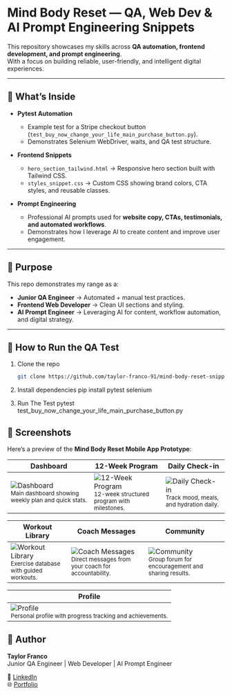 # Mind Body Reset — QA, Web Dev & AI Prompt Engineering Snippets  

This repository showcases my skills across **QA automation, frontend development, and prompt engineering**.  
With a focus on building reliable, user-friendly, and intelligent digital experiences. 

---

## 🔑 What’s Inside
- **Pytest Automation**  
  - Example test for a Stripe checkout button (`test_buy_now_change_your_life_main_purchase_button.py`).  
  - Demonstrates Selenium WebDriver, waits, and QA test structure.  

- **Frontend Snippets**  
  - `hero_section_tailwind.html` → Responsive hero section built with Tailwind CSS.  
  - `styles_snippet.css` → Custom CSS showing brand colors, CTA styles, and reusable classes.  

- **Prompt Engineering**  
  - Professional AI prompts used for **website copy, CTAs, testimonials, and automated workflows**.  
  - Demonstrates how I leverage AI to create content and improve user engagement.  

---

## 🎯 Purpose
This repo demonstrates my range as a:
- **Junior QA Engineer** → Automated + manual test practices.  
- **Frontend Web Developer** → Clean UI sections and styling.  
- **AI Prompt Engineer** → Leveraging AI for content, workflow automation, and digital strategy.  

---

## 🚀 How to Run the QA Test
1. Clone the repo  
   ```bash
   git clone https://github.com/taylor-franco-91/mind-body-reset-snippets.git

2. Install dependencies
pip install pytest selenium

3. Run The Test
pytest test_buy_now_change_your_life_main_purchase_button.py




## 📸 Screenshots  

Here’s a preview of the **Mind Body Reset Mobile App Prototype**:  

<div align="center">  

| Dashboard | 12-Week Program | Daily Check-in |  
|-----------|-----------------|----------------|  
| ![Dashboard](screenshots/dashboard.png)<br><sub>Main dashboard showing weekly plan and quick stats.</sub> | ![12-Week Program](screenshots/12-week-program.png)<br><sub>12-week structured program with milestones.</sub> | ![Daily Check-in](screenshots/daily-check-in.png)<br><sub>Track mood, meals, and hydration daily.</sub> |  

| Workout Library | Coach Messages | Community |  
|-----------------|----------------|-----------|  
| ![Workout Library](screenshots/workout-library.png)<br><sub>Exercise database with guided workouts.</sub> | ![Coach Messages](screenshots/coach-message.png)<br><sub>Direct messages from your coach for accountability.</sub> | ![Community](screenshots/community.png)<br><sub>Group forum for encouragement and sharing results.</sub> |  

| Profile |  
|---------|  
| ![Profile](screenshots/personal-profile.png)<br><sub>Personal profile with progress tracking and achievements.</sub> |  

</div>





## 👤 Author
**Taylor Franco**  
Junior QA Engineer | Web Developer | AI Prompt Engineer  

📌 [LinkedIn](https://www.linkedin.com/in/taylor-franco-982518140/)  
🌐 [Portfolio](https://taylor-franco-portfolio.netlify.app/)  
